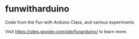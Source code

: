 funwitharduino
==============

Code from the Fun with Arduino Class, and various experiments

Visit https://sites.google.com/site/funarduino/ to learn more.
